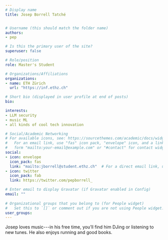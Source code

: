 ```yaml
---
# Display name
title: Josep Borrell Tatché


# Username (this should match the folder name)
authors:
- pep

# Is this the primary user of the site?
superuser: false

# Role/position
role: Master's Student

# Organizations/Affiliations
organizations:
- name: ETH Zürich
  url: "https://inf.ethz.ch"

# Short bio (displayed in user profile at end of posts)
bio: 

interests:
- LLM security
- music ML
- all kinds of cool tech innovation

# Social/Academic Networking
# For available icons, see: https://sourcethemes.com/academic/docs/widgets/#icons
#   For an email link, use "fas" icon pack, "envelope" icon, and a link in the
#   form "mailto:your-email@example.com" or "#contact" for contact widget.
social:
- icon: envelope
  icon_pack: fas
  link: "mailto:jborrell@student.ethz.ch"  # For a direct email link, use "mailto:test@example.org".
- icon: twitter
  icon_pack: fab
  link: https://twitter.com/pepborrell_

# Enter email to display Gravatar (if Gravatar enabled in Config)
email: ""
  
# Organizational groups that you belong to (for People widget)
#   Set this to `[]` or comment out if you are not using People widget.  
user_groups:
---
```

Josep loves music---in his free time, you’ll find him DJing or listening to new tunes. 
He also enjoys running and good books.
